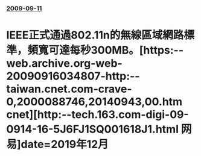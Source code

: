 ### [2009-09-11](/news/2009/09/11/index.md)

##### 
# IEEE正式通過802.11n的無線區域網路標準，頻寬可達每秒300MB。[https:--web.archive.org-web-20090916034807-http:--taiwan.cnet.com-crave-0,2000088746,20140943,00.htm cnet][http:--tech.163.com-digi-09-0914-16-5J6FJ1SQ001618J1.html 网易]date=2019年12月 



